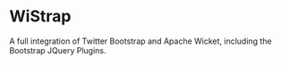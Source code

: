 WiStrap
=======

A full integration of Twitter Bootstrap and Apache Wicket, including the Bootstrap JQuery Plugins.